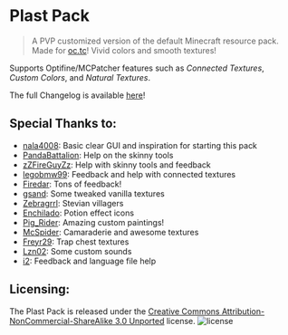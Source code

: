Plast Pack
==========

>A PVP customized version of the default Minecraft resource pack. Made for [oc.tc](https://oc.tc/)! Vivid colors and smooth textures!
 
Supports Optifine/MCPatcher features such as *Connected Textures*, *Custom Colors*, and *Natural Textures*.

The full Changelog is available [here](https://github.com/Plastix/Plast-Pack/blob/master/CHANGELOG.md)!

Special Thanks to:
------
* [nala4008](https://oc.tc/nala4008): Basic clear GUI and inspiration for starting this pack
* [PandaBattalion](https://oc.tc/PandaBattalion): Help on the skinny tools
* [zZFireGuyZz](https://oc.tc/zZFireGuyZz): Help with skinny tools and feedback
* [legobmw99](https://oc.tc/legobmw99): Feedback and help with connected textures
* [Firedar](https://oc.tc/Firedar): Tons of feedback!
* [gsand](https://oc.tc/gsand): Some tweaked vanilla textures
* [Zebragrrl](http://www.minecraftforum.net/topic/1016007-): Stevian villagers
* [Enchilado](http://www.minecraftforum.net/topic/1547673-): Potion effect icons
* [Pig_Rider](http://www.reddit.com/user/Pig_Rider): Amazing custom paintings!
* [McSpider](https://oc.tc/McSpider): Camaraderie and awesome textures
* [Freyr29](https://oc.tc/Freyr29): Trap chest textures
* [Lzn02](http://www.minecraftforum.net/topic/1436016-): Some custom sounds
* [i2](https://oc.tc/i2): Feedback and language file help

Licensing:
------
The Plast Pack is released under the [Creative Commons Attribution-NonCommercial-ShareAlike 3.0 Unported](http://creativecommons.org/licenses/by-nc-sa/3.0/) license.
![license](http://i.creativecommons.org/l/by-nc-sa/3.0/88x31.png)
